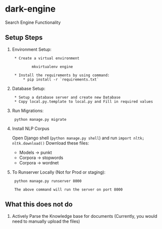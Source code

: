# dark-engine
Search Engine Functionality


Setup Steps
-----------


1. Environment Setup:

        * Create a virtual environment

                mkvirtualenv engine

        * Install the requirements by using command:
            * pip install -r `requirements.txt`

1. Database Setup:

        * Setup a database server and create new Database
        * Copy local.py.template to local.py and Fill in required values

1. Run Migrations:

        python manage.py migrate

1. Install NLP Corpus

    Open Django shell (`python manage.py shell`) and run `import nltk; nltk.download()`
    Download these files:
    * Models -> punkt
    * Corpora -> stopwords
    * Corpora -> wordnet

1. To Runserver Locally (Not for Prod or staging):

        python manage.py runserver 8000

        The above command will run the server on port 8000


What this does not do
-----------

1. Actively Parse the Knowledge base for documents (Currently, you would need to manually upload the files)
